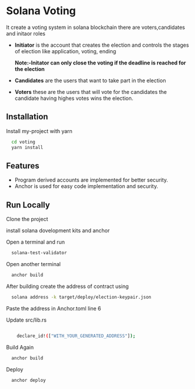 # Solana Voting

It create a voting system in solana blockchain
there are voters,candidates and initaor roles

- **Initiator** is the account that creates the election and controls the stages of election like application, voting, ending

  **Note:-Initator can only close the voting if the deadline is reached for the election**

- **Candidates** are the users that want to take part in the election

- **Voters** these are the users that will vote for the candidates the candidate having highes votes wins the election.

## Installation

Install my-project with yarn

```bash
  cd voting
  yarn install
```

## Features

- Program derived accounts are implemented for better security.
- Anchor is used for easy code implementation and security.

## Run Locally

Clone the project

install solana dovelopment kits and anchor

Open a terminal and run

```bash
  solana-test-validator
```

Open another terminal

```bash
  anchor build
```

After building create the address of contract using

```bash
  solana address -k target/deploy/election-keypair.json
```

Paste the address in Anchor.toml line 6

Update src/lib.rs

```bash

    declare_id!(["WITH_YOUR_GENERATED_ADDRESS"]);
```

Build Again

```bash
  anchor build
```

Deploy

```bash
  anchor deploy
```
